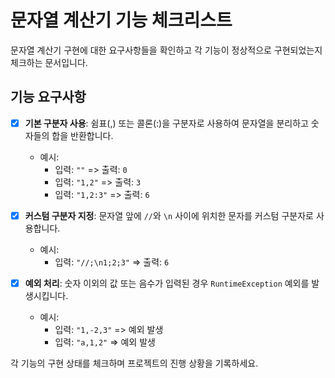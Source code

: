 # 문자열 계산기 기능 체크리스트

문자열 계산기 구현에 대한 요구사항들을 확인하고 각 기능이 정상적으로 구현되었는지 체크하는 문서입니다.

## 기능 요구사항

- [X] **기본 구분자 사용**: 쉼표(,) 또는 콜론(:)을 구분자로 사용하여 문자열을 분리하고 숫자들의 합을 반환합니다.
    - 예시:
        - 입력: `""` => 출력: `0`
        - 입력: `"1,2"` => 출력: `3`
        - 입력: `"1,2:3"` => 출력: `6`

- [X] **커스텀 구분자 지정**: 문자열 앞에 `//`와 `\n` 사이에 위치한 문자를 커스텀 구분자로 사용합니다.
    - 예시:
        - 입력: `"//;\n1;2;3"` => 출력: `6`

- [X] **예외 처리**: 숫자 이외의 값 또는 음수가 입력된 경우 `RuntimeException` 예외를 발생시킵니다.
    - 예시:
        - 입력: `"1,-2,3"` => 예외 발생
        - 입력: `"a,1,2"` => 예외 발생

각 기능의 구현 상태를 체크하며 프로젝트의 진행 상황을 기록하세요.
